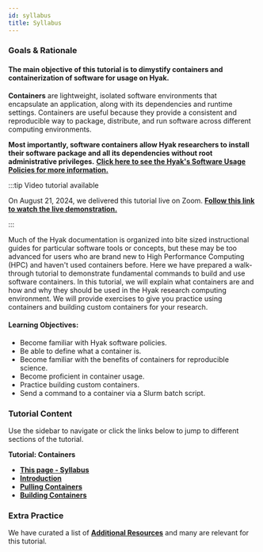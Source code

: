 ```yaml
---
id: syllabus
title: Syllabus
---
```


### Goals & Rationale

#### The main objective of this tutorial is to dimystify containers and containerization of software for usage on Hyak.

**Containers** are lightweight, isolated software environments that encapsulate an application, along with its dependencies and runtime settings. Containers are useful because they provide a consistent and reproducible way to package, distribute, and run software across different computing environments.

**Most importantly, software containers allow Hyak researchers to install their software package and all its dependencies without root administrative privileges.** [**Click here to see the Hyak's Software Usage Policies for more information.**](https://hyak.uw.edu/docs/tools/software#software-usage-policy-for-hyak-users)

:::tip Video tutorial available

On August 21, 2024, we delivered this tutorial live on Zoom. [**Follow this link to watch the live demonstration.**](https://youtu.be/zPsvUQV_GV0)

:::

Much of the Hyak documentation is organized into bite sized instructional guides for particular software tools or concepts, but these may be too advanced for users who are brand new to High Performance Computing (HPC) and haven't used containers before. Here we have prepared a walk-through tutorial to demonstrate fundamental commands to build and use software containers. In this tutorial, we will explain what containers are and how and why they should be used in the Hyak research computing environment. We will provide exercises to give you practice using containers and building custom containers for your research. 

#### Learning Objectives: 
* Become familiar with Hyak software policies. 
* Be able to define what a container is. 
* Become familiar with the benefits of containers for reproducible science.
* Become proficient in container usage. 
* Practice building custom containers. 
* Send a command to a container via a Slurm batch script. 

### Tutorial Content

Use the sidebar to navigate or click the links below to jump to different sections of the tutorial. 

**Tutorial: Containers**
* [**This page - Syllabus**](https://hyak.uw.edu/docs/hyak101/containers/syllabus)
* [**Introduction**](https://hyak.uw.edu/docs/hyak101/containers/background)
* [**Pulling Containers**](https://hyak.uw.edu/docs/hyak101/containers/demonstration)
* [**Building Containers**](https://hyak.uw.edu/docs/hyak101/containers/build)

### Extra Practice

We have curated a list of [**Additional Resources**](https://hyak.uw.edu/docs/resources) and many are relevant for this tutorial. 
